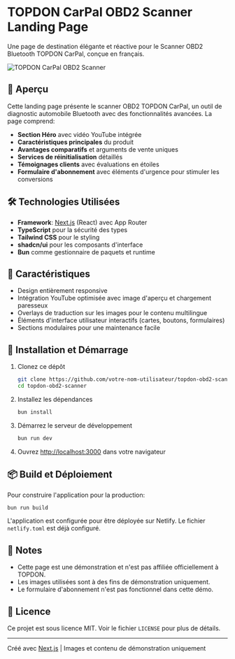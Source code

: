 # TOPDON CarPal OBD2 Scanner Landing Page

Une page de destination élégante et réactive pour le Scanner OBD2 Bluetooth TOPDON CarPal, conçue en français.

![TOPDON CarPal OBD2 Scanner](https://img.youtube.com/vi/77gYz0NLcxI/hqdefault.jpg)

## 🚀 Aperçu

Cette landing page présente le scanner OBD2 TOPDON CarPal, un outil de diagnostic automobile Bluetooth avec des fonctionnalités avancées. La page comprend:

- **Section Héro** avec vidéo YouTube intégrée
- **Caractéristiques principales** du produit
- **Avantages comparatifs** et arguments de vente uniques
- **Services de réinitialisation** détaillés
- **Témoignages clients** avec évaluations en étoiles
- **Formulaire d'abonnement** avec éléments d'urgence pour stimuler les conversions

## 🛠️ Technologies Utilisées

- **Framework**: [Next.js](https://nextjs.org/) (React) avec App Router
- **TypeScript** pour la sécurité des types
- **Tailwind CSS** pour le styling
- **shadcn/ui** pour les composants d'interface
- **Bun** comme gestionnaire de paquets et runtime

## 🧩 Caractéristiques

- Design entièrement responsive
- Intégration YouTube optimisée avec image d'aperçu et chargement paresseux
- Overlays de traduction sur les images pour le contenu multilingue
- Éléments d'interface utilisateur interactifs (cartes, boutons, formulaires)
- Sections modulaires pour une maintenance facile

## 🚀 Installation et Démarrage

1. Clonez ce dépôt
   ```bash
   git clone https://github.com/votre-nom-utilisateur/topdon-obd2-scanner.git
   cd topdon-obd2-scanner
   ```

2. Installez les dépendances
   ```bash
   bun install
   ```

3. Démarrez le serveur de développement
   ```bash
   bun run dev
   ```

4. Ouvrez [http://localhost:3000](http://localhost:3000) dans votre navigateur

## 📦 Build et Déploiement

Pour construire l'application pour la production:

```bash
bun run build
```

L'application est configurée pour être déployée sur Netlify. Le fichier `netlify.toml` est déjà configuré.

## 📝 Notes

- Cette page est une démonstration et n'est pas affiliée officiellement à TOPDON.
- Les images utilisées sont à des fins de démonstration uniquement.
- Le formulaire d'abonnement n'est pas fonctionnel dans cette démo.

## 📄 Licence

Ce projet est sous licence MIT. Voir le fichier `LICENSE` pour plus de détails.

---

Créé avec [Next.js](https://nextjs.org/) | Images et contenu de démonstration uniquement
